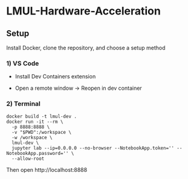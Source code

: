 # LMUL-Hardware-Acceleration

## Setup

Install Docker, clone the repository, and choose a setup method

### 1) VS Code

- Install Dev Containers extension

- Open a remote window -> Reopen in dev container

### 2) Terminal
```
docker build -t lmul-dev .
docker run -it --rm \
  -p 8888:8888 \
  -v "$PWD":/workspace \
  -w /workspace \
  lmul-dev \
  jupyter lab --ip=0.0.0.0 --no-browser --NotebookApp.token='' --NotebookApp.password='' \
  --allow-root
```
Then open http://localhost:8888
